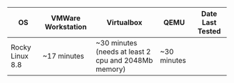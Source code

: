 | OS              | VMWare Workstation | Virtualbox                                           | QEMU        | Date Last Tested |
|-----------------|--------------------|------------------------------------------------------|-------------|------------------|
| Rocky Linux 8.8 | ~17 minutes        | ~30 minutes (needs at least 2 cpu and 2048Mb memory) | ~30 minutes |                  |
